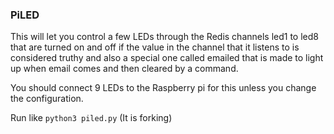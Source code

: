 ### PiLED
This will let you control a few LEDs through the Redis channels led1 to led8 that are turned on and off if the value in the channel that it listens to is considered truthy and also a special one called emailed that is made to light up when email comes and then cleared by a command.

You should connect 9 LEDs to the Raspberry pi for this unless you change the configuration.

Run like `python3 piled.py` (It is forking)
